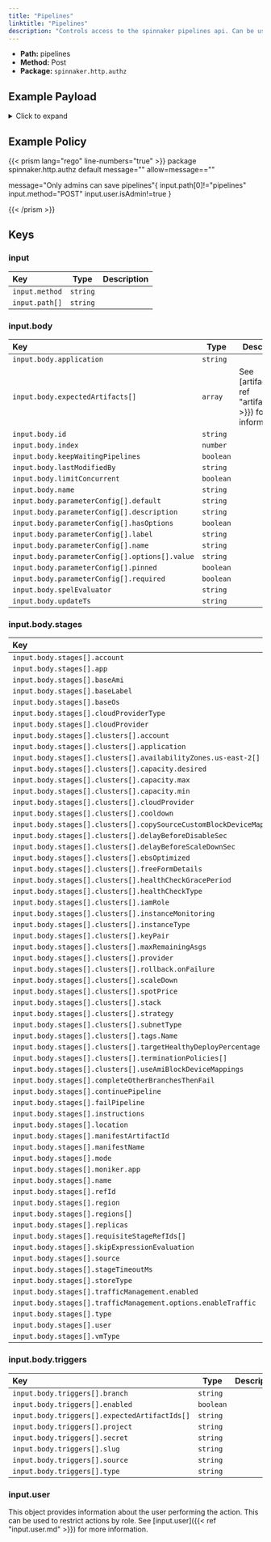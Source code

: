 ```yaml
---
title: "Pipelines"
linktitle: "Pipelines"
description: "Controls access to the spinnaker pipelines api. Can be used to prevent a user from creating a pipeline. Many usecases for this API call are better authored against the opa.pipelines package."
---
```

- **Path:** pipelines
- **Method:** Post
- **Package:** `spinnaker.http.authz`

## Example Payload

<details><summary>Click to expand</summary>

```json
{
  "input": {
    "body": {
      "application": "hostname",
      "expectedArtifacts": [
        {
          "defaultArtifact": {
            "artifactAccount": "myUserName",
            "id": "4aa85178-0618-46c4-b530-6883d393656d",
            "name": "manifests/deploy-spinnaker.yaml",
            "reference": "Https://api.github.com/repos/myUserName/hostname/contents/manifests/deploy-spinnaker.yaml",
            "type": "github/file",
            "version": "master"
          },
          "displayName": "hostname-deploy",
          "id": "0cf98032-1b0f-48db-9314-09c69293b3a6",
          "matchArtifact": {
            "artifactAccount": "myUserName",
            "customKind": true,
            "id": "3f72ed8e-cb95-454f-9119-2323682121ff",
            "name": "manifests/deploy-spinnaker.yaml",
            "type": "github/file"
          },
          "useDefaultArtifact": true,
          "usePriorArtifact": false
        },
        {
          "defaultArtifact": {
            "artifactAccount": "myUserName",
            "id": "e79162ab-69cb-4ff7-acf4-a8f2875ef8ef",
            "name": "manifests/service-spinnaker.yaml",
            "reference": "Https://api.github.com/repos/myUserName/hostname/contents/manifests/service-spinnaker.yaml",
            "type": "github/file"
          },
          "displayName": "service-hostname",
          "id": "425d20a8-2942-4902-8d2b-277769a1492c",
          "matchArtifact": {
            "artifactAccount": "myUserName",
            "customKind": true,
            "id": "d7ac7eca-0131-4d54-ab8f-880ff0041e4f",
            "name": "manifests/service-spinnaker",
            "type": "github/file"
          },
          "useDefaultArtifact": true,
          "usePriorArtifact": false
        }
      ],
      "id": "7db1e350-dedb-4dc1-9976-e71f97b5f132",
      "index": 0,
      "keepWaitingPipelines": false,
      "lastModifiedBy": "myUserName",
      "limitConcurrent": true,
      "name": "scale deployments",
      "parameterConfig": [
        {
          "default": "",
          "description": "",
          "hasOptions": false,
          "label": "",
          "name": "replicas",
          "options": [
            {
              "value": ""
            }
          ],
          "pinned": false,
          "required": false
        },
        {
          "default": "staging",
          "description": "",
          "hasOptions": false,
          "label": "",
          "name": "namespace",
          "options": [
            {
              "value": ""
            }
          ],
          "pinned": false,
          "required": true
        }
      ],
      "spelEvaluator": "v4",
      "stages": [
        {
          "account": "spinnaker",
          "cloudProvider": "kubernetes",
          "manifestArtifactId": "0cf98032-1b0f-48db-9314-09c69293b3a6",
          "moniker": {
            "app": "hostname"
          },
          "name": "Deploy (Manifest) g",
          "refId": "2",
          "requisiteStageRefIds": [],
          "skipExpressionEvaluation": false,
          "source": "artifact",
          "trafficManagement": {
            "enabled": false,
            "options": {
              "enableTraffic": false,
              "services": []
            }
          },
          "type": "deployManifest"
        },
        {
          "account": "spinnaker",
          "cloudProvider": "kubernetes",
          "manifestArtifactId": "425d20a8-2942-4902-8d2b-277769a1492c",
          "moniker": {
            "app": "hostname"
          },
          "name": "Deploy service (Manifest)",
          "refId": "3",
          "requisiteStageRefIds": [],
          "skipExpressionEvaluation": false,
          "source": "artifact",
          "trafficManagement": {
            "enabled": false,
            "options": {
              "enableTraffic": false,
              "services": []
            }
          },
          "type": "deployManifest"
        },
        {
          "completeOtherBranchesThenFail": false,
          "continuePipeline": true,
          "failPipeline": false,
          "instructions": "is the new service working?",
          "judgmentInputs": [],
          "name": "Manual Judgment",
          "notifications": [],
          "refId": "4",
          "requisiteStageRefIds": [
            "2",
            "3"
          ],
          "stageTimeoutMs": 60000,
          "type": "manualJudgment"
        },
        {
          "account": "spinnaker",
          "app": "hostname",
          "cloudProvider": "kubernetes",
          "location": "staging",
          "manifestName": "deployment hostname",
          "mode": "static",
          "name": "Scale (Manifest)",
          "refId": "5",
          "replicas": "10",
          "requisiteStageRefIds": [
            "4"
          ],
          "type": "scaleManifest"
        }
      ],
      "triggers": [
        {
          "branch": "master",
          "enabled": true,
          "expectedArtifactIds": [
            "0cf98032-1b0f-48db-9314-09c69293b3a6",
            "425d20a8-2942-4902-8d2b-277769a1492c"
          ],
          "project": "myUserName",
          "secret": "spinnaker",
          "slug": "hostname",
          "source": "github",
          "type": "git"
        }
      ],
      "updateTs": "1620677311000"
    },
    "method": "POST",
    "path": [
      "pipelines"
    ],
    "user": {
      "isAdmin": false,
      "roles": [],
      "username": "myUserName"
    }
  }
}
```
</details>

## Example Policy

{{< prism lang="rego" line-numbers="true" >}}
package spinnaker.http.authz
default message=""
allow=message==""

message="Only admins can save pipelines"{
    input.path[0]!="pipelines"
    input.method="POST"
    input.user.isAdmin!=true
}

{{< /prism >}}

## Keys

### input

| Key            | Type     | Description |
| :------------- | -------- | ----------- |
| `input.method` | `string` |             |
| `input.path[]` | `string` |             |

### input.body

| Key                                            | Type      | Description                                                       |
| :--------------------------------------------- | --------- | ----------------------------------------------------------------- |
| `input.body.application`                       | `string`  |                                                                   |
| `input.body.expectedArtifacts[]`               | `array`   | See [artifacts]({{< ref "artifacts.md" >}}) for more information. |
| `input.body.id`                                | `string`  |                                                                   |
| `input.body.index`                             | `number`  |                                                                   |
| `input.body.keepWaitingPipelines`              | `boolean` |                                                                   |
| `input.body.lastModifiedBy`                    | `string`  |                                                                   |
| `input.body.limitConcurrent`                   | `boolean` |                                                                   |
| `input.body.name`                              | `string`  |                                                                   |
| `input.body.parameterConfig[].default`         | `string`  |                                                                   |
| `input.body.parameterConfig[].description`     | `string`  |                                                                   |
| `input.body.parameterConfig[].hasOptions`      | `boolean` |                                                                   |
| `input.body.parameterConfig[].label`           | `string`  |                                                                   |
| `input.body.parameterConfig[].name`            | `string`  |                                                                   |
| `input.body.parameterConfig[].options[].value` | `string`  |                                                                   |
| `input.body.parameterConfig[].pinned`          | `boolean` |                                                                   |
| `input.body.parameterConfig[].required`        | `boolean` |                                                                   |
| `input.body.spelEvaluator`                     | `string`  |                                                                   |
| `input.body.updateTs`                          | `string`  |                                                                   |

### input.body.stages

| Key                                                                  | Type      | Description |
| :------------------------------------------------------------------- | --------- | ----------- |
| `input.body.stages[].account`                                        | `string`  |             |
| `input.body.stages[].app`                                            | `string`  |             |
| `input.body.stages[].baseAmi`                                        | `string`  |             |
| `input.body.stages[].baseLabel`                                      | `string`  |             |
| `input.body.stages[].baseOs`                                         | `string`  |             |
| `input.body.stages[].cloudProviderType`                              | `string`  |             |
| `input.body.stages[].cloudProvider`                                  | `string`  |             |
| `input.body.stages[].clusters[].account`                             | `string`  |             |
| `input.body.stages[].clusters[].application`                         | `string`  |             |
| `input.body.stages[].clusters[].availabilityZones.us-east-2[]`       | `string`  |             |
| `input.body.stages[].clusters[].capacity.desired`                    | `number`  |             |
| `input.body.stages[].clusters[].capacity.max`                        | `number`  |             |
| `input.body.stages[].clusters[].capacity.min`                        | `number`  |             |
| `input.body.stages[].clusters[].cloudProvider`                       | `string`  |             |
| `input.body.stages[].clusters[].cooldown`                            | `number`  |             |
| `input.body.stages[].clusters[].copySourceCustomBlockDeviceMappings` | `boolean` |             |
| `input.body.stages[].clusters[].delayBeforeDisableSec`               | `number`  |             |
| `input.body.stages[].clusters[].delayBeforeScaleDownSec`             | `number`  |             |
| `input.body.stages[].clusters[].ebsOptimized`                        | `boolean` |             |
| `input.body.stages[].clusters[].freeFormDetails`                     | `string`  |             |
| `input.body.stages[].clusters[].healthCheckGracePeriod`              | `number`  |             |
| `input.body.stages[].clusters[].healthCheckType`                     | `string`  |             |
| `input.body.stages[].clusters[].iamRole`                             | `string`  |             |
| `input.body.stages[].clusters[].instanceMonitoring`                  | `boolean` |             |
| `input.body.stages[].clusters[].instanceType`                        | `string`  |             |
| `input.body.stages[].clusters[].keyPair`                             | `string`  |             |
| `input.body.stages[].clusters[].maxRemainingAsgs`                    | `number`  |             |
| `input.body.stages[].clusters[].provider`                            | `string`  |             |
| `input.body.stages[].clusters[].rollback.onFailure`                  | `boolean` |             |
| `input.body.stages[].clusters[].scaleDown`                           | `boolean` |             |
| `input.body.stages[].clusters[].spotPrice`                           | `string`  |             |
| `input.body.stages[].clusters[].stack`                               | `string`  |             |
| `input.body.stages[].clusters[].strategy`                            | `string`  |             |
| `input.body.stages[].clusters[].subnetType`                          | `string`  |             |
| `input.body.stages[].clusters[].tags.Name`                           | `string`  |             |
| `input.body.stages[].clusters[].targetHealthyDeployPercentage`       | `number`  |             |
| `input.body.stages[].clusters[].terminationPolicies[]`               | `string`  |             |
| `input.body.stages[].clusters[].useAmiBlockDeviceMappings`           | `boolean` |             |
| `input.body.stages[].completeOtherBranchesThenFail`                  | `boolean` |             |
| `input.body.stages[].continuePipeline`                               | `boolean` |             |
| `input.body.stages[].failPipeline`                                   | `boolean` |             |
| `input.body.stages[].instructions`                                   | `string`  |             |
| `input.body.stages[].location`                                       | `string`  |             |
| `input.body.stages[].manifestArtifactId`                             | `string`  |             |
| `input.body.stages[].manifestName`                                   | `string`  |             |
| `input.body.stages[].mode`                                           | `string`  |             |
| `input.body.stages[].moniker.app`                                    | `string`  |             |
| `input.body.stages[].name`                                           | `string`  |             |
| `input.body.stages[].refId`                                          | `string`  |             |
| `input.body.stages[].region`                                         | `string`  |             |
| `input.body.stages[].regions[]`                                      | `string`  |             |
| `input.body.stages[].replicas`                                       | `string`  |             |
| `input.body.stages[].requisiteStageRefIds[]`                         | `string`  |             |
| `input.body.stages[].skipExpressionEvaluation`                       | `boolean` |             |
| `input.body.stages[].source`                                         | `string`  |             |
| `input.body.stages[].stageTimeoutMs`                                 | `number`  |             |
| `input.body.stages[].storeType`                                      | `string`  |             |
| `input.body.stages[].trafficManagement.enabled`                      | `boolean` |             |
| `input.body.stages[].trafficManagement.options.enableTraffic`        | `boolean` |             |
| `input.body.stages[].type`                                           | `string`  |             |
| `input.body.stages[].user`                                           | `string`  |             |
| `input.body.stages[].vmType`                                         | `string`  |             |

### input.body.triggers

| Key                                           | Type      | Description |
| :-------------------------------------------- | --------- | ----------- |
| `input.body.triggers[].branch`                | `string`  |             |
| `input.body.triggers[].enabled`               | `boolean` |             |
| `input.body.triggers[].expectedArtifactIds[]` | `string`  |             |
| `input.body.triggers[].project`               | `string`  |             |
| `input.body.triggers[].secret`                | `string`  |             |
| `input.body.triggers[].slug`                  | `string`  |             |
| `input.body.triggers[].source`                | `string`  |             |
| `input.body.triggers[].type`                  | `string`  |             |

### input.user

This object provides information about the user performing the action. This can be used to restrict actions by role. See [input.user]({{< ref "input.user.md" >}}) for more information.
